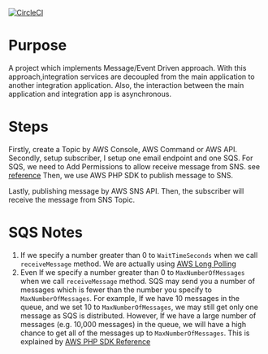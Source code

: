 [![CircleCI](https://circleci.com/gh/liweiyi88/integration/tree/master.svg?style=shield)](https://circleci.com/gh/liweiyi88/integration/tree/master)

Purpose
===============

A project which implements Message/Event Driven approach.
With this approach,integration services are decoupled from the main application to another integration application.
Also, the interaction between the main application and integration app is asynchronous.

# Steps
Firstly, create a Topic by AWS Console, AWS Command or AWS API.
Secondly, setup subscriber, I setup one email endpoint and one SQS.
For SQS, we need to Add Permissions to allow receive message from SNS.
see [reference](http://docs.aws.amazon.com/sns/latest/dg/SendMessageToSQS.html)
Then, we use AWS PHP SDK to publish message to SNS.

Lastly, publishing message by AWS SNS API. Then, the subscriber will receive the message from SNS Topic.

# SQS Notes
1. If we specify a number greater than 0 to `WaitTimeSeconds` when we call `receiveMessage` method.
We are actually using [AWS Long Polling](http://docs.aws.amazon.com/AWSSimpleQueueService/latest/SQSDeveloperGuide/sqs-long-polling.html)
2. Even If we specify a number greater than 0 to `MaxNumberOfMessages` when we call `receiveMessage` method.
SQS may send you a number of messages which is fewer than the number you specify to `MaxNumberOfMessages`. For example, If we have 10 messages in the queue,
and we set 10 to `MaxNumberOfMessages`, we may still get only one message as SQS is distributed. However,
If we have a large number of messages (e.g. 10,000 messages) in the queue, we will have a high chance to get all of the messages up to `MaxNumberOfMessages`.
This is explained by [AWS PHP SDK Reference](http://docs.aws.amazon.com/aws-sdk-php/v3/api/api-sqs-2012-11-05.html#receivemessage) 

